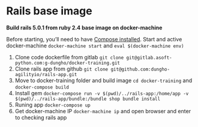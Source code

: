 # Rails base image
**Build rails 5.0.1 from ruby 2.4 base image on docker-machine**

Before starting, you’ll need to have [Compose installed](https://docs.docker.com/compose/install/).
Start and active docker-machine `docker-machine start` and `eval $(docker-machine env)`

1. Clone code dockerfile from gitlab `git clone git@gitlab.asoft-python.com:g-dungho/docker-training.git`
2. Clone rails app from github `git clone git@github.com:dungho-agilityio/rails-app.git`
3. Move to docker-training folder and build image `cd docker-training` and `docker-compose build`
4. Install gem `docker-compose run -v $(pwd)/../rails-app:/home/app -v $(pwd)/../rails-app/bundle:/bundle shop bundle install`
5. Runing app `docker-compose up`
6. Get docker-machine IP `docker-machine ip` and open browser and enter <ip> to checking rails app
